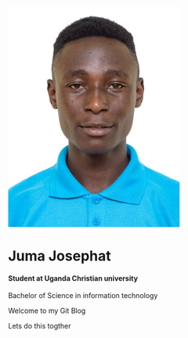 <div style="display:flext;">
 <img src="image.jpg" width="350" alt="Profile Image">
  <div>
   <h1>Juma Josephat</h1>
      <h4>Student at Uganda Christian university</h4>
    <p>Bachelor of Science in information technology </p>
  </div>
</div>
Welcome to my Git Blog

Lets do this togther
